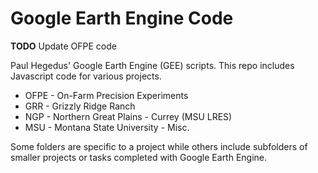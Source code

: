 # Google Earth Engine Code
**TODO** Update OFPE code

Paul Hegedus' Google Earth Engine (GEE) scripts. This repo includes Javascript code for various projects.


+ OFPE - On-Farm Precision Experiments
+ GRR - Grizzly Ridge Ranch
+ NGP - Northern Great Plains - Currey (MSU LRES)
+ MSU - Montana State University - Misc.


Some folders are specific to a project while others include subfolders of smaller projects or tasks completed with Google Earth Engine.
